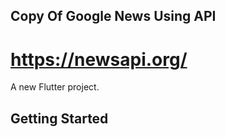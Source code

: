 ## Copy Of Google News Using API 
# https://newsapi.org/

A new Flutter project.

## Getting Started

